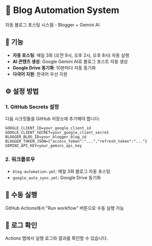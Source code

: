 # 🤖 Blog Automation System

자동 블로그 포스팅 시스템 - Blogger + Gemini AI

## 🚀 기능

- **자동 포스팅**: 매일 3회 (오전 9시, 오후 2시, 오후 8시) 자동 실행
- **AI 콘텐츠 생성**: Google Gemini AI로 블로그 포스트 자동 생성
- **Google Drive 동기화**: 10분마다 자동 동기화
- **다국어 지원**: 한국어 우선 지원

## ⚙️ 설정 방법

### 1. GitHub Secrets 설정

다음 시크릿들을 GitHub 저장소에 추가해야 합니다:

```
GOOGLE_CLIENT_ID=your_google_client_id
GOOGLE_CLIENT_SECRET=your_google_client_secret  
BLOGGER_BLOG_ID=your_blogger_blog_id
BLOGGER_TOKEN_JSON={"access_token":"...","refresh_token":"..."}
GEMINI_API_KEY=your_gemini_api_key
```

### 2. 워크플로우

- `blog-automation.yml`: 매일 3회 블로그 자동 포스팅
- `google_auto_sync.yml`: Google Drive 동기화

## 🔧 수동 실행

GitHub Actions에서 "Run workflow" 버튼으로 수동 실행 가능

## 📝 로그 확인

Actions 탭에서 실행 로그와 결과를 확인할 수 있습니다.